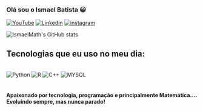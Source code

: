 
### Olá sou o Ismael Batista 😀

[![YouTube](https://img.shields.io/badge/YouTube-FF0000?style=for-the-badge&logo=youtube&logoColor=white)](https://www.youtube.com/@q.financebr7002)
[![Linkedin](https://img.shields.io/badge/LinkedIn-0077B5?style=for-the-badge&logo=linkedin&logoColor=white)](https://www.linkedin.com/in/ismael-batista-939864140)
[![instagram]( https://img.shields.io/badge/Instagram-E4405F?style=for-the-badge&logo=instagram&logoColor=white)](https://www.instagram.com/ismaelthe_/)

![IsmaelMath's GitHub stats](https://github-readme-stats.vercel.app/api?username=IsmaelMath&show_icons=true&theme=dracula)


## Tecnologias que eu uso no meu dia:

<div style="display: inline_block"><br/>
    <img aling="center" alt="Python" src="https://img.shields.io/badge/Python-14354C?style=for-the-badge&logo=python&logoColor=white"/>
    <img aling="center" alt="R" src="https://img.shields.io/badge/R-276DC3?style=for-the-badge&logo=r&logoColor=white"/>
    <img aling="center" alt="C++" src="https://img.shields.io/badge/C%2B%2B-00599C?style=for-the-badge&logo=c%2B%2B&logoColor=white"/>
    <img aling="center" alt="MYSQL" src="https://img.shields.io/badge/MySQL-00000F?style=for-the-badge&logo=mysql&logoColor=white"/>
</div><br/>

#### Apaixonado por tecnologia, programação e principalmente Matemática.... Evoluindo sempre, mas nunca parado!
